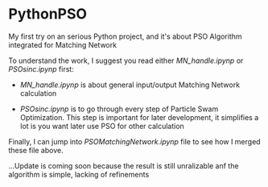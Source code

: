 # PythonPSO
My first try on an serious Python project, and it's about PSO Algorithm integrated for Matching Network

To understand the work, I suggest you read either *MN_handle.ipynp* or *PSOsinc.ipynp* first:

- *MN_handle.ipynp* is about general input/output Matching Network calculation

- *PSOsinc.ipynp* is to go through every step of Particle Swam Optimization. This step is important for later development, it simplifies a lot is you want later use PSO for other calculation

Finally, I can jump into *PSOMatchingNetwork.ipynp* file to see how I merged these file above.

...Update is coming soon because the result is still unralizable anf the algorithm is simple, lacking of refinements
